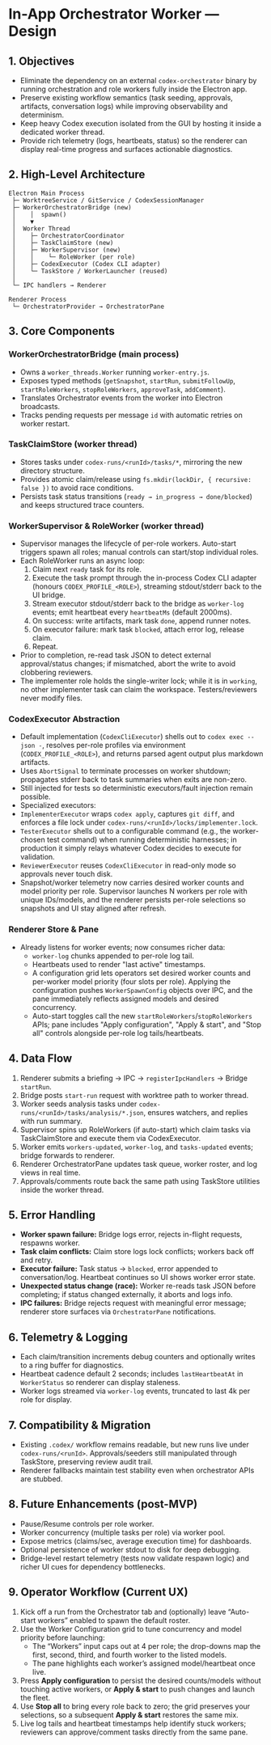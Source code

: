 # In-App Orchestrator Worker — Design

## 1. Objectives
- Eliminate the dependency on an external `codex-orchestrator` binary by running orchestration and role workers fully inside the Electron app.
- Preserve existing workflow semantics (task seeding, approvals, artifacts, conversation logs) while improving observability and determinism.
- Keep heavy Codex execution isolated from the GUI by hosting it inside a dedicated worker thread.
- Provide rich telemetry (logs, heartbeats, status) so the renderer can display real-time progress and surfaces actionable diagnostics.

## 2. High-Level Architecture
```
Electron Main Process
 ├─ WorktreeService / GitService / CodexSessionManager
 ├─ WorkerOrchestratorBridge (new)
 │    │  spawn()
 │    ▼
 │  Worker Thread
 │    ├─ OrchestratorCoordinator
 │    ├─ TaskClaimStore (new)
 │    ├─ WorkerSupervisor (new)
 │    │    └─ RoleWorker (per role)
 │    ├─ CodexExecutor (Codex CLI adapter)
 │    └─ TaskStore / WorkerLauncher (reused)
 │
 └─ IPC handlers → Renderer

Renderer Process
 └─ OrchestratorProvider → OrchestratorPane
```

## 3. Core Components
### WorkerOrchestratorBridge (main process)
- Owns a `worker_threads.Worker` running `worker-entry.js`.
- Exposes typed methods (`getSnapshot`, `startRun`, `submitFollowUp`, `startRoleWorkers`, `stopRoleWorkers`, `approveTask`, `addComment`).
- Translates Orchestrator events from the worker into Electron broadcasts.
- Tracks pending requests per message `id` with automatic retries on worker restart.

### TaskClaimStore (worker thread)
- Stores tasks under `codex-runs/<runId>/tasks/*`, mirroring the new directory structure.
- Provides atomic claim/release using `fs.mkdir(lockDir, { recursive: false })` to avoid race conditions.
- Persists task status transitions (`ready → in_progress → done/blocked`) and keeps structured trace counters.

### WorkerSupervisor & RoleWorker (worker thread)
- Supervisor manages the lifecycle of per-role workers. Auto-start triggers spawn all roles; manual controls can start/stop individual roles.
- Each RoleWorker runs an async loop:
  1. Claim next `ready` task for its role.
  2. Execute the task prompt through the in-process Codex CLI adapter (honours `CODEX_PROFILE_<ROLE>`), streaming stdout/stderr back to the UI bridge.
  3. Stream executor stdout/stderr back to the bridge as `worker-log` events; emit heartbeat every `heartbeatMs` (default 2000ms).
  4. On success: write artifacts, mark task `done`, append runner notes.
  5. On executor failure: mark task `blocked`, attach error log, release claim.
  6. Repeat.
- Prior to completion, re-read task JSON to detect external approval/status changes; if mismatched, abort the write to avoid clobbering reviewers.
 - The implementer role holds the single-writer lock; while it is in `working`, no other implementer task can claim the workspace. Testers/reviewers never modify files.

### CodexExecutor Abstraction
- Default implementation (`CodexCliExecutor`) shells out to `codex exec --json -`, resolves per-role profiles via environment (`CODEX_PROFILE_<ROLE>`), and returns parsed agent output plus markdown artifacts.
- Uses `AbortSignal` to terminate processes on worker shutdown; propagates stderr back to task summaries when exits are non-zero.
- Still injected for tests so deterministic executors/fault injection remain possible.
 - Specialized executors:
- `ImplementerExecutor` wraps `codex apply`, captures `git diff`, and enforces a file lock under `codex-runs/<runId>/locks/implementer.lock`.
- `TesterExecutor` shells out to a configurable command (e.g., the worker-chosen test command) when running deterministic harnesses; in production it simply relays whatever Codex decides to execute for validation.
- `ReviewerExecutor` reuses `CodexCliExecutor` in read-only mode so approvals never touch disk.
- Snapshot/worker telemetry now carries desired worker counts and model priority per role. Supervisor launches N workers per role with unique IDs/models, and the renderer persists per-role selections so snapshots and UI stay aligned after refresh.

### Renderer Store & Pane
- Already listens for worker events; now consumes richer data:
  - `worker-log` chunks appended to per-role log tail.
  - Heartbeats used to render "last active" timestamps.
  - A configuration grid lets operators set desired worker counts and per-worker model priority (four slots per role). Applying the configuration pushes `WorkerSpawnConfig` objects over IPC, and the pane immediately reflects assigned models and desired concurrency.
  - Auto-start toggles call the new `startRoleWorkers`/`stopRoleWorkers` APIs; pane includes "Apply configuration", "Apply & start", and "Stop all" controls alongside per-role log tails/heartbeats.

## 4. Data Flow
1. Renderer submits a briefing → IPC → `registerIpcHandlers` → Bridge `startRun`.
2. Bridge posts `start-run` request with worktree path to worker thread.
3. Worker seeds analysis tasks under `codex-runs/<runId>/tasks/analysis/*.json`, ensures watchers, and replies with run summary.
4. Supervisor spins up RoleWorkers (if auto-start) which claim tasks via TaskClaimStore and execute them via CodexExecutor.
5. Worker emits `workers-updated`, `worker-log`, and `tasks-updated` events; bridge forwards to renderer.
6. Renderer OrchestratorPane updates task queue, worker roster, and log views in real time.
7. Approvals/comments route back the same path using TaskStore utilities inside the worker thread.

## 5. Error Handling
- **Worker spawn failure:** Bridge logs error, rejects in-flight requests, respawns worker.
- **Task claim conflicts:** Claim store logs lock conflicts; workers back off and retry.
- **Executor failure:** Task status → `blocked`, error appended to conversation/log. Heartbeat continues so UI shows worker error state.
- **Unexpected status change (race):** Worker re-reads task JSON before completing; if status changed externally, it aborts and logs info.
- **IPC failures:** Bridge rejects request with meaningful error message; renderer store surfaces via `OrchestratorPane` notifications.

## 6. Telemetry & Logging
- Each claim/transition increments debug counters and optionally writes to a ring buffer for diagnostics.
- Heartbeat cadence default 2 seconds; includes `lastHeartbeatAt` in `WorkerStatus` so renderer can display staleness.
- Worker logs streamed via `worker-log` events, truncated to last 4k per role for display.

## 7. Compatibility & Migration
- Existing `.codex/` workflow remains readable, but new runs live under `codex-runs/<runId>`. Approvals/seeders still manipulated through TaskStore, preserving review audit trail.
- Renderer fallbacks maintain test stability even when orchestrator APIs are stubbed.

## 8. Future Enhancements (post-MVP)
- Pause/Resume controls per role worker.
- Worker concurrency (multiple tasks per role) via worker pool.
- Expose metrics (claims/sec, average execution time) for dashboards.
- Optional persistence of worker stdout to disk for deep debugging.
- Bridge-level restart telemetry (tests now validate respawn logic) and richer UI cues for dependency bottlenecks.

## 9. Operator Workflow (Current UX)
1. Kick off a run from the Orchestrator tab and (optionally) leave “Auto-start workers” enabled to spawn the default roster.
2. Use the Worker Configuration grid to tune concurrency and model priority before launching:
   - The “Workers” input caps out at 4 per role; the drop-downs map the first, second, third, and fourth worker to the listed models.
   - The pane highlights each worker’s assigned model/heartbeat once live.
3. Press **Apply configuration** to persist the desired counts/models without touching active workers, or **Apply & start** to push changes and launch the fleet.
4. Use **Stop all** to bring every role back to zero; the grid preserves your selections, so a subsequent **Apply & start** restores the same mix.
5. Live log tails and heartbeat timestamps help identify stuck workers; reviewers can approve/comment tasks directly from the same pane.
